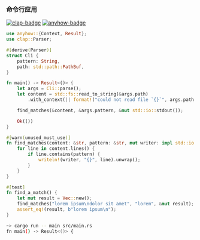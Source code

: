 ### 命令行应用

[![clap-badge](https://badge-cache.kominick.com/crates/v/clap.svg?label=clap)](https://docs.rs/clap/) [![anyhow-badge](https://badge-cache.kominick.com/crates/v/clap.svg?label=anyhow)](https://docs.rs/anyhow/1.0.71/anyhow/)

```rust
use anyhow::{Context, Result};
use clap::Parser;

#[derive(Parser)]
struct Cli {
    pattern: String,
    path: std::path::PathBuf,
}

fn main() -> Result<()> {
    let args = Cli::parse();
    let content = std::fs::read_to_string(&args.path)
        .with_context(|| format!("could not read file `{}`", args.path.display()))?;

    find_matches(&content, &args.pattern, &mut std::io::stdout());

    Ok(())
}

#[warn(unused_must_use)]
fn find_matches(content: &str, pattern: &str, mut writer: impl std::io::Write) {
    for line in content.lines() {
        if line.contains(pattern) {
            writeln!(writer, "{}", line).unwrap();
        }
    }
}

#[test]
fn find_a_match() {
    let mut result = Vec::new();
    find_matches("lorem ipsum\ndolor sit amet", "lorem", &mut result);
    assert_eq!(result, b"lorem ipsum\n");
}

```



```sh
~> cargo run -- main src/main.rs
fn main() -> Result<()> {

```

